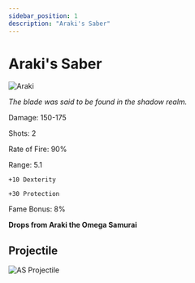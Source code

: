 ```yaml
---
sidebar_position: 1
description: "Araki's Saber"
---
```


# Araki's Saber

![Araki](https://vwiki.valorserver.com/api/item/picture/araki's%20saber)

<i>The blade was said to be found in the shadow realm.</i>

Damage: 150-175

Shots: 2

Rate of Fire: 90%

Range: 5.1

    +10 Dexterity
    
    +30 Protection

Fame Bonus: 8%

**Drops from Araki the Omega Samurai**

## Projectile

![AS Projectile](https://cdn.discordapp.com/attachments/948448304574910534/948606160594927636/unknown.png)
